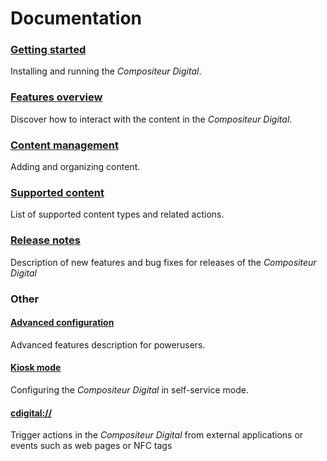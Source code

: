# Documentation

### [Getting started](gettingstarted.md)
Installing and running the *Compositeur Digital*.

### [Features overview](use.md)
Discover how to interact with the content in the *Compositeur Digital*.  

### [Content management](manage_contents.md)
Adding and organizing content.

### [Supported content](content_types.md)
List of supported content types and related actions.

### [Release notes](version_history.md)
Description of new features and bug fixes for releases of the *Compositeur Digital*  

### Other

#### [Advanced configuration](config.md)
Advanced features description for powerusers.

#### [Kiosk mode](kiosk_mode.md)
Configuring the *Compositeur Digital* in self-service mode.

#### [cdigital://](cdigital_uri)
Trigger actions in the *Compositeur Digital* from external applications or events such as web pages or NFC tags 

